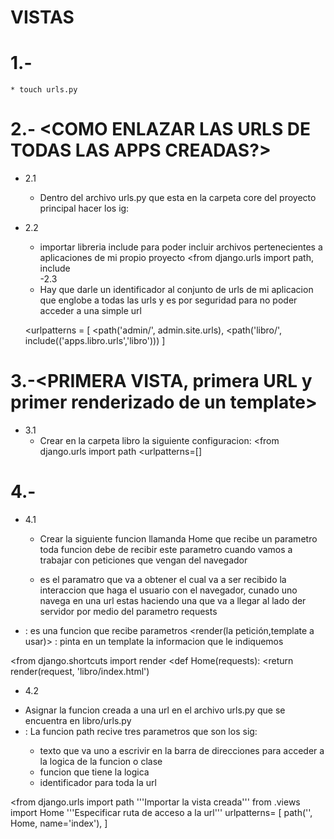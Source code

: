# VISTAS

# 1.- <CREAR ARCHIVO URLS EN LA APP LIBRO>
    * touch urls.py

# 2.- <COMO ENLAZAR LAS URLS DE TODAS LAS APPS CREADAS?> 
  - 2.1 
    * Dentro del archivo urls.py que esta en la carpeta core del proyecto principal hacer los ig:
  - 2.2
    * importar libreria include para poder incluir archivos pertenecientes a aplicaciones de mi propio proyecto
      <from django.urls import path, include  
  -2.3     
    * Hay que darle un identificador al conjunto de urls de mi aplicacion que englobe a todas las urls y es por seguridad para no poder acceder a una simple url

    <urlpatterns = [
    <path('admin/', admin.site.urls),
    <path('libro/', include(('apps.libro.urls','libro')))
    ]


# 3.-<PRIMERA VISTA, primera URL y primer renderizado de un template>
  - 3.1
    * Crear en la carpeta libro la siguiente configuracion:
        <from django.urls import path
        <urlpatterns=[]

# 4.-<IR AL ARCHIVO VIEWS.PY DE LA APP LIBRO Y CREAR UNA VISTA CON LO SIG:>

  - 4.1
    * Crear la siguiente funcion llamanda Home que recibe un parametro <requests> toda funcion debe de recibir este parametro cuando vamos a trabajar con peticiones que vengan del navegador

    * <requests> es el paramatro que va a obtener el cual va a ser recibido la interaccion que haga el usuario con el navegador, cunado uno navega en una url estas haciendo una <peticion> que va a llegar al lado der servidor por medio del parametro requests
   * <render>: es una funcion que recibe parametros <render(la petición,template a usar)> 
     <Que hace>: pinta en un template la informacion que le indiquemos

<from django.shortcuts import render
<def Home(requests):
 <return render(request, 'libro/index.html')

  - 4.2
   * Asignar la funcion creada a una url en el archivo urls.py que se encuentra en libro/urls.py
   * <path>: La funcion path recive tres parametros que son los sig:
      - texto que va uno a escrivir en la barra de direcciones para acceder a la logica de la funcion o clase
      - funcion que tiene la logica
      - identificador para toda la url

<from django.urls import path
'''Importar la vista creada'''
from .views import Home
'''Especificar ruta de acceso a la url'''
   urlpatterns= [
    path('', Home, name='index'),
    ]



             